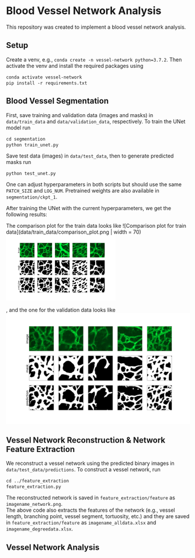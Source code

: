 # Blood Vessel Network Analysis

This repository was created to implement a blood vessel network analysis.

## Setup
Create a venv, e.g., `conda create -n vessel-network python=3.7.2`.
Then activate the venv and install the required packages using 
```
conda activate vessel-network
pip install -r requirements.txt
```

## Blood Vessel Segmentation
First, save training and validation data (images and masks) in `data/train_data` and `data/validation_data`, respectively.
To train the UNet model run
```
cd segmentation
python train_unet.py
```
Save test data (images) in `data/test_data`, then to generate predicted masks run
```
python test_unet.py
```
One can adjust hyperparameters in both scripts but should use the same `PATCH_SIZE` and `LOG_NUM`. Pretrained weights are also available in `segmentation/ckpt_1`.

After training the UNet with the current hyperparameters, we get the following results:  

The comparison plot for the train data looks like
![Comparison plot for train data](data/train_data/comparison_plot.png | width = 70)
<img src="data/train_data/comparison_plot.png" width="300">

, and the one for the validation data looks like
![Comparison plot for validation data](data/validation_data/comparison_plot.png)

## Vessel Network Reconstruction & Network Feature Extraction
We reconstruct a vessel network using the predicted binary images in `data/test_data/predictions`. To construct a vessel network, run
```
cd ../feature_extraction
feature_extraction.py
```
The reconstructed network is saved in `feature_extraction/feature` as `imagename_network.png`.           
The above code also extracts the features of the network (e.g., vessel length, branching point, vessel segment, tortuosity, etc.) and they are saved in `feature_extraction/feature` as `imagename_alldata.xlsx` and `imagename_degreedata.xlsx`.

## Vessel Network Analysis

